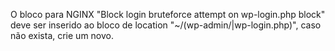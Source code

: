 O bloco para NGINX "Block login bruteforce attempt on wp-login.php block" deve ser inserido ao bloco de location "~/(wp-admin/|wp-login.php)", caso não exista, crie um novo.
